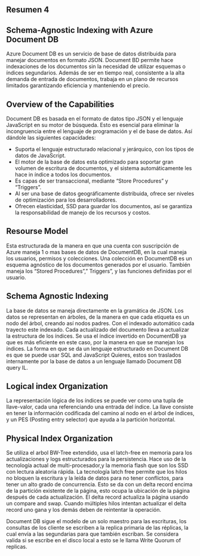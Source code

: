 ## Resumen 4
## Schema-Agnostic Indexing with Azure Document DB
Azure Document DB es un servicio de base de datos distribuida para manejar documentos en formato JSON. Document BD permite hace indexaciones de los documentos sin la necesidad de utilizar esquemas o índices segundarios. Además de ser en tiempo real, consistente a la alta demanda de entrada de documentos, trabaja en un plano de recursos limitados garantizando eficiencia y manteniendo el precio.
## Overview of the Capabilities
Document DB es basada en el formato de datos tipo JSON y el lenguaje JavaScript en su motor de búsqueda. Esto es esencial para eliminar la incongruencia entre el lenguaje de programación y el de base de datos. Así dándole las siguientes capacidades:
-	Suporta el lenguaje estructurado relacional y jerárquico, con los tipos de datos de JavaScript.
-	El motor de la base de datos esta optimizado para soportar gran volumen de escritura de documentos, y el sistema automáticamente les hace in índice a todos los documentos.
-	Es capas de ser transaccional, mediante “Store Procedures” y “Triggers”.
-	Al ser una base de datos geográficamente distribuida, ofrece ser niveles de optimización para los desarrolladores.
-	Ofrecen elasticidad, SSD para guardar los documentos, así se garantiza la responsabilidad de manejo de los recursos y costos.

##  Resourse Model
Esta estructurada de la manera en que una cuenta con suscripción de Azure maneja 1 o mas bases de datos de DocumentDB, en la cual maneja los usuarios, permisos y colecciones. Una colección en DocumentDB es un esquema agnóstico de los documentos generados por el usuario. También maneja los “Stored Procedures”,” Triggers”, y las funciones definidas por el usuario. 

## Schema Agnostic Indexing
La base de datos se maneja directamente en la gramática de JSON.
Los datos se representan en árboles, de la manera en que cada etiqueta es un nodo del árbol, creando así nodos padres.
Con el indexado automático cada trayecto este indexado. Cada actualizado del documento lleva a actualizar la estructura de los índices. Se usa el índice invertido en DocumentDB ya que es más eficiente en este caso, por la manera en que se manejan los índices.
La forma en que se da un lenguaje estructurado en Document DB es que se puede usar SQL and JavaScript Quieres, estos son traslados internamente por la base de datos a un lenguaje llamado Document DB query IL.
## Logical index Organization
La representación lógica de los índices se puede ver como una tupla de llave-valor, cada una referenciando una entrada del índice. La llave consiste en tener la información codificada del camino al nodo en el árbol de índices, y un PES (Posting entry selector) que ayuda a la partición horizontal.
## Physical Index Organization
Se utiliza el arbol BW-Tree extendido, usa el latch-free en memoria para los actualizaciones y logs estructurados para la persistencia. Hace uso de la tecnología actual de multi-procesador,y la memoria flash que son los SSD con lectura aleatoria rápida. La tecnología latch free permite que los hilos no bloquen la escritura y la leída de datos para no tener conflictos, para tener un alto grado de concurrencia. Esto se da con un delta record encima de la partición existente de la página, esto ocupa la ubicación de la página después de cada actualización. El delta record actualiza la página usando un compare and swap. Cuando múltiples hilos intentan actualizar el delta record uno gana y los demás deben de reintentar la operación.

Document DB sigue el modelo de un solo maestro para las escrituras, los consultas de los cliente se escriben a la replica primaria de las réplicas, la cual envía a las segundarias para que también escriban. Se considera valida si se escribe en el disco local a esto se le llama Write Quorum of replicas.
